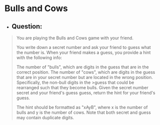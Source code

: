 # Bulls and Cows
- ## Question:
>You are playing the Bulls and Cows game with your friend.
>
>You write down a secret number and ask your friend to guess what the number is. When your friend makes a guess, you provide a hint with the following info:
>
>The number of "bulls", which are digits in the guess that are in the correct position.
>The number of "cows", which are digits in the guess that are in your secret number but are located in the wrong position. Specifically, the non-bull digits in the >guess that could be rearranged such that they become bulls.
>Given the secret number secret and your friend's guess guess, return the hint for your friend's guess.
>
>The hint should be formatted as "xAyB", where x is the number of bulls and y is the number of cows. Note that both secret and guess may contain duplicate digits.
